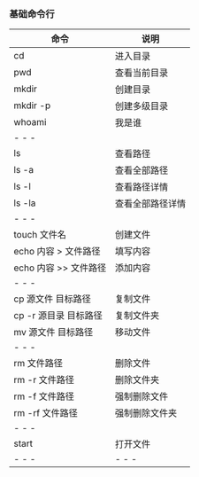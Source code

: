 ### 基础命令行



| 命令              | 说明       |
| --------------- | -------- |
| cd              | 进入目录     |
| pwd             | 查看当前目录   |
| mkdir           | 创建目录     |
| mkdir -p        | 创建多级目录   |
| whoami          | 我是谁      |
| - - -           |          |
| ls              | 查看路径     |
| ls -a           | 查看全部路径   |
| ls -l           | 查看路径详情   |
| ls -la          | 查看全部路径详情 |
| - - -           |          |
| touch 文件名       | 创建文件     |
| echo 内容 > 文件路径  | 填写内容     |
| echo 内容 >> 文件路径 | 添加内容     |
| - - -           |          |
| cp 源文件 目标路径     | 复制文件     |
| cp -r 源目录 目标路径  | 复制文件夹    |
| mv 源文件 目标路径     | 移动文件     |
| - - -           |          |
| rm 文件路径         | 删除文件     |
| rm -r 文件路径      | 删除文件夹    |
| rm -f 文件路径      | 强制删除文件   |
| rm -rf 文件路径     | 强制删除文件夹  |
| - - -           |          |
| start           | 打开文件     |
| - - -           | - - -    |

